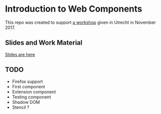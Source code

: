 # Introduction to Web Components

This repo was created to support [a workshop](https://www.meetup.com/Coffee-Code-and-Chat/events/244822183/) given in Utrecht in November 2017.

## Slides and Work Material

[Slides are here](https://docs.google.com/presentation/d/1h_wp7a_xbjJxeNLu6_Dd8Q4fBy2zA6jc1AjZrNqSEjo/edit?usp=sharing)

## TODO

* Firefox support
* First component
* Extension component
* Testing component
* Shadow DOM
* Stencil ? 